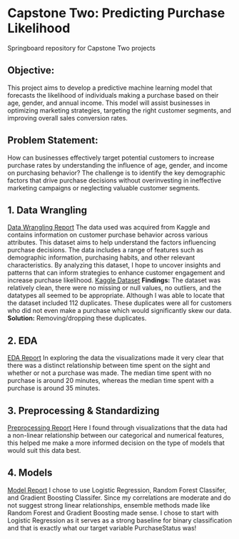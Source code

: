 # Capstone Two: Predicting Purchase Likelihood
Springboard repository for Capstone Two projects
## Objective:
This project aims to develop a predictive machine learning model that forecasts the likelihood of individuals making a purchase based on their age, gender, and annual income. This model will assist businesses in optimizing marketing strategies, targeting the right customer segments, and improving overall sales conversion rates.
## Problem Statement:
How can businesses effectively target potential customers to increase purchase rates by understanding the influence of age, gender, and income on purchasing behavior? The challenge is to identify the key demographic factors that drive purchase decisions without overinvesting in ineffective marketing campaigns or neglecting valuable customer segments.

## 1. Data Wrangling
[Data Wrangling Report](https://github.com/celenelouise/Capstone_Two/blob/main/Data%20Wrangling%20Purchase%20Behavior.ipynb)
The data used was acquired from Kaggle and contains information on customer purchase behavior across various attributes. This dataset aims to help understand the factors influencing purchase decisions. The data includes a range of features such as demographic information, purchasing habits, and other relevant characteristics. By analyzing this dataset, I hope to uncover insights and patterns that can inform strategies to enhance customer engagement and increase purchase likelihood.
[Kaggle Dataset](https://www.kaggle.com/datasets/rabieelkharoua/predict-customer-purchase-behavior-dataset)
**Findings:** The dataset was relatively clean, there were no missing or null values, no outliers, and the datatypes all seemed to be appropriate. Although I was able to locate that the dataset included 112 duplicates. These duplicates were all for customers who did not even make a purchase which would significantly skew our data. **Solution:** Removing/dropping these duplicates.

## 2. EDA
[EDA Report](https://github.com/celenelouise/Capstone_Two/blob/main/EDA%20Prediciting%20Purchase%20Behavior.ipynb)
In exploring the data the visualizations made it very clear that there was a distinct relationship between time spent on the sight and whether or not a purchase was made. The median time spent with no purchase is around 20 minutes, whereas the median time spent with a purchase is around 35 minutes. 

## 3. Preprocessing & Standardizing 
[Preprocessing Report](https://github.com/celenelouise/Capstone_Two/blob/main/Preprocessing%20and%20Training%20Purchase%20Behavior.ipynb)
Here I found through visualizations that the data had a non-linear relationship between our categorical and numerical features, this helped me make a more informed decision on the type of models that would suit this data best.

## 4. Models
[Model Report](https://github.com/celenelouise/Capstone_Two/blob/main/Modeling%20Purchase%20Behavior.ipynb)
I chose to use Logistic Regression, Random Forest Classifer, and Gradient Boosting Classifer. Since my correlations are moderate and do not suggest strong linear relationships, ensemble methods made like Random Forest and Gradient Boosting made sense. I chose to start with Logistic Regression as it serves as a strong baseline for binary classification and that is exactly what our target variable PurchaseStatus was!
